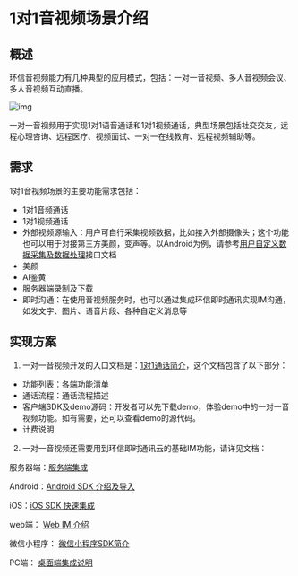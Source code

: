# 1对1音视频场景介绍

## 概述

环信音视频能力有几种典型的应用模式，包括：一对一音视频、多人音视频会议、多人音视频互动直播。

![img](@static/images/privitization/em-rtcsdk-scenarios.png)

一对一音视频用于实现1对1语音通话和1对1视频通话，典型场景包括社交交友，远程心理咨询、远程医疗、视频面试、一对一在线教育、远程视频辅助等。

## 需求

1对1音视频场景的主要功能需求包括：

- 1对1音频通话
- 1对1视频通话
- 外部视频源输入：用户可自行采集视频数据，比如接入外部摄像头；这个功能也可以用于对接第三方美颜，变声等。以Android为例，请参考[用户自定义数据采集及数据处理](one2one_android.html#变声-自定义音频)接口文档
- 美颜
- AI鉴黄
- 服务器端录制及下载
- 即时沟通：在使用音视频服务时，也可以通过集成环信即时通讯实现IM沟通，如发文字、图片、语音片段、各种自定义消息等

## 实现方案

1. 一对一音视频开发的入口文档是：[1对1通话简介](one2one_introduction.html)，这个文档包含了以下部分：

- 功能列表：各端功能清单
- 通话流程：通话流程描述
- 客户端SDK及demo源码：开发者可以先下载demo，体验demo中的一对一音视频功能。如有需要，还可以查看demo的源代码。
- 计费说明

2. 一对一音视频还需要用到环信即时通讯云的基础IM功能，请详见文档：

服务器端：[服务端集成](http://docs-im-beta.easemob.com/document/server-side/overview.html)

Android：[Android SDK 介绍及导入](http://docs-im-beta.easemob.com/document/android/quickstart.html)

iOS：[iOS SDK 快速集成](http://docs-im-beta.easemob.com/document/ios/quickstart.html)

web端： [Web IM 介绍](http://docs-im-beta.easemob.com/document/web/quickstart.html)

微信小程序： [微信小程序SDK简介](http://docs-im-beta.easemob.com/document/applet/wechat.html)

PC端： [桌面端集成说明](https://docs-im.easemob.com/im/pc/intro/integration)